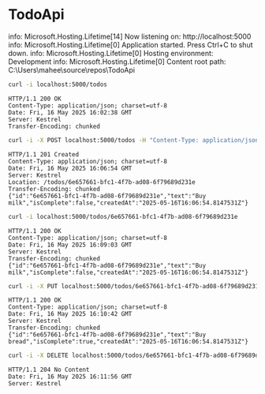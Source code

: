 # TodoApi

info: Microsoft.Hosting.Lifetime[14]
      Now listening on: http://localhost:5000
info: Microsoft.Hosting.Lifetime[0]
      Application started. Press Ctrl+C to shut down.
info: Microsoft.Hosting.Lifetime[0]
      Hosting environment: Development
info: Microsoft.Hosting.Lifetime[0]
      Content root path: C:\Users\mahee\source\repos\TodoApi

```bash
curl -i localhost:5000/todos
```
```output
HTTP/1.1 200 OK
Content-Type: application/json; charset=utf-8
Date: Fri, 16 May 2025 16:02:38 GMT
Server: Kestrel
Transfer-Encoding: chunked
```

```bash
curl -i -X POST localhost:5000/todos -H "Content-Type: application/json" -d "{\"text\":\"Buy milk\"}"
```
```output
HTTP/1.1 201 Created
Content-Type: application/json; charset=utf-8
Date: Fri, 16 May 2025 16:06:54 GMT
Server: Kestrel
Location: /todos/6e657661-bfc1-4f7b-ad08-6f79689d231e
Transfer-Encoding: chunked
{"id":"6e657661-bfc1-4f7b-ad08-6f79689d231e","text":"Buy milk","isComplete":false,"createdAt":"2025-05-16T16:06:54.8147531Z"}
```

```bash
curl -i localhost:5000/todos/6e657661-bfc1-4f7b-ad08-6f79689d231e
```
```output
HTTP/1.1 200 OK
Content-Type: application/json; charset=utf-8
Date: Fri, 16 May 2025 16:09:03 GMT
Server: Kestrel
Transfer-Encoding: chunked
{"id":"6e657661-bfc1-4f7b-ad08-6f79689d231e","text":"Buy milk","isComplete":false,"createdAt":"2025-05-16T16:06:54.8147531Z"}
```

```bash
curl -i -X PUT localhost:5000/todos/6e657661-bfc1-4f7b-ad08-6f79689d231e -H "Content-Type: application/json" -d "{\"text\":\"Buy bread\",\"isComplete\":true}"
```
```output
HTTP/1.1 200 OK
Content-Type: application/json; charset=utf-8
Date: Fri, 16 May 2025 16:10:42 GMT
Server: Kestrel
Transfer-Encoding: chunked
{"id":"6e657661-bfc1-4f7b-ad08-6f79689d231e","text":"Buy bread","isComplete":true,"createdAt":"2025-05-16T16:06:54.8147531Z"}
```

```bash
curl -i -X DELETE localhost:5000/todos/6e657661-bfc1-4f7b-ad08-6f79689d231e
```
```output
HTTP/1.1 204 No Content
Date: Fri, 16 May 2025 16:11:56 GMT
Server: Kestrel
```
